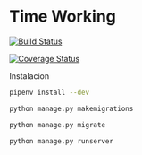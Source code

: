# Time Working

[![Build Status](https://travis-ci.org/araceli24/TimeWorking.svg?branch=master)](https://travis-ci.org/araceli24/TimeWorking)


[![Coverage Status](https://coveralls.io/repos/github/araceli24/TimeWorking/badge.svg?branch=master)](https://coveralls.io/github/araceli24/TimeWorking?branch=feat/proving)

Instalacion


```bash
pipenv install --dev
```

```bash
python manage.py makemigrations

python manage.py migrate
```


```bash
python manage.py runserver
```